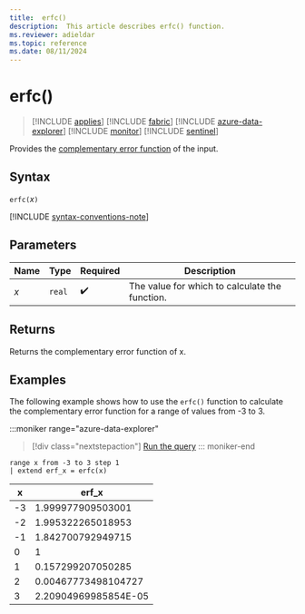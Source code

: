 ```yaml
---
title:  erfc()
description:  This article describes erfc() function.
ms.reviewer: adieldar
ms.topic: reference
ms.date: 08/11/2024
---
```

# erfc()

> [!INCLUDE [applies](../includes/applies-to-version/applies.md)] [!INCLUDE [fabric](../includes/applies-to-version/fabric.md)] [!INCLUDE [azure-data-explorer](../includes/applies-to-version/azure-data-explorer.md)] [!INCLUDE [monitor](../includes/applies-to-version/monitor.md)] [!INCLUDE [sentinel](../includes/applies-to-version/sentinel.md)]

Provides the [complementary error function](https://en.wikipedia.org/wiki/Error_function) of the input.

## Syntax

`erfc(`*x*`)`

[!INCLUDE [syntax-conventions-note](../includes/syntax-conventions-note.md)]

## Parameters

| Name | Type | Required | Description |
|--|--|--|--|
| *x* | `real` |  :heavy_check_mark: | The value for which to calculate the function. |

## Returns

Returns the complementary error function of x.

## Examples

The following example shows how to use the `erfc()` function to calculate the complementary error function for a range of values from -3 to 3.

:::moniker range="azure-data-explorer"
> [!div class="nextstepaction"]
> <a href="https://dataexplorer.azure.com/clusters/https%3a%2f%2fhelp.kusto.windows.net/databases/Samples?query=H4sIAAAAAAAEACtKzEtPVahQSCvKz1XQNVYoyVcwViguSS1QMOTlqlFIrShJzUtRSC1KS46vULAFMzQqNHm5ALKG5EY4AAAA" target="_blank">Run the query</a>
::: moniker-end

```kusto
range x from -3 to 3 step 1
| extend erf_x = erfc(x)
```

|x|erf_x|
| --- | ------ |
|-3|1.999977909503001|
|-2|1.995322265018953|
|-1|1.842700792949715|
|0|1|
|1|0.157299207050285|
|2|0.00467773498104727|
|3|2.20904969985854E-05|
